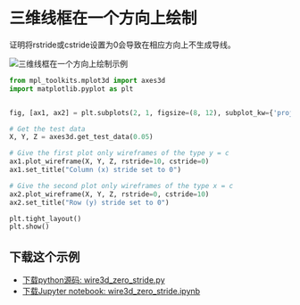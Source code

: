 # 三维线框在一个方向上绘制

证明将rstride或cstride设置为0会导致在相应方向上不生成导线。

![三维线框在一个方向上绘制示例](https://matplotlib.org/_images/sphx_glr_wire3d_zero_stride_001.png)

```python
from mpl_toolkits.mplot3d import axes3d
import matplotlib.pyplot as plt


fig, [ax1, ax2] = plt.subplots(2, 1, figsize=(8, 12), subplot_kw={'projection': '3d'})

# Get the test data
X, Y, Z = axes3d.get_test_data(0.05)

# Give the first plot only wireframes of the type y = c
ax1.plot_wireframe(X, Y, Z, rstride=10, cstride=0)
ax1.set_title("Column (x) stride set to 0")

# Give the second plot only wireframes of the type x = c
ax2.plot_wireframe(X, Y, Z, rstride=0, cstride=10)
ax2.set_title("Row (y) stride set to 0")

plt.tight_layout()
plt.show()
```

## 下载这个示例
            
- [下载python源码: wire3d_zero_stride.py](https://matplotlib.org/_downloads/wire3d_zero_stride.py)
- [下载Jupyter notebook: wire3d_zero_stride.ipynb](https://matplotlib.org/_downloads/wire3d_zero_stride.ipynb)